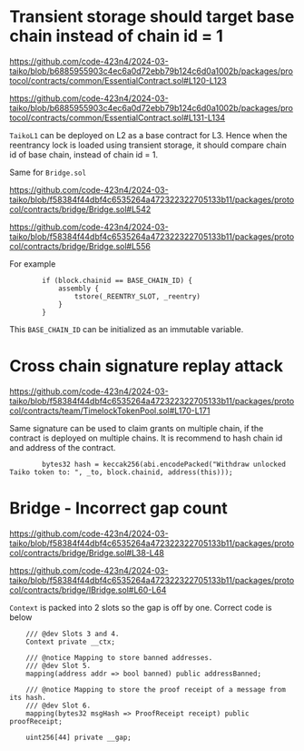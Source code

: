 # Transient storage should target base chain instead of chain id = 1

https://github.com/code-423n4/2024-03-taiko/blob/b6885955903c4ec6a0d72ebb79b124c6d0a1002b/packages/protocol/contracts/common/EssentialContract.sol#L120-L123

https://github.com/code-423n4/2024-03-taiko/blob/b6885955903c4ec6a0d72ebb79b124c6d0a1002b/packages/protocol/contracts/common/EssentialContract.sol#L131-L134

`TaikoL1` can be deployed on L2 as a base contract for L3. Hence when the reentrancy lock is loaded using transient storage, it should compare chain id of base chain, instead of chain id = 1.

Same for `Bridge.sol`

https://github.com/code-423n4/2024-03-taiko/blob/f58384f44dbf4c6535264a472322322705133b11/packages/protocol/contracts/bridge/Bridge.sol#L542

https://github.com/code-423n4/2024-03-taiko/blob/f58384f44dbf4c6535264a472322322705133b11/packages/protocol/contracts/bridge/Bridge.sol#L556

For example
```solidity
        if (block.chainid == BASE_CHAIN_ID) {
            assembly {
                tstore(_REENTRY_SLOT, _reentry)
            }
        }
```

This `BASE_CHAIN_ID` can be initialized as an immutable variable.

# Cross chain signature replay attack
https://github.com/code-423n4/2024-03-taiko/blob/f58384f44dbf4c6535264a472322322705133b11/packages/protocol/contracts/team/TimelockTokenPool.sol#L170-L171

Same signature can be used to claim grants on multiple chain, if the contract is deployed on multiple chains. It is recommend to hash chain id and address of the contract.

```solidity
        bytes32 hash = keccak256(abi.encodePacked("Withdraw unlocked Taiko token to: ", _to, block.chainid, address(this)));

```

# Bridge - Incorrect gap count
https://github.com/code-423n4/2024-03-taiko/blob/f58384f44dbf4c6535264a472322322705133b11/packages/protocol/contracts/bridge/Bridge.sol#L38-L48

https://github.com/code-423n4/2024-03-taiko/blob/f58384f44dbf4c6535264a472322322705133b11/packages/protocol/contracts/bridge/IBridge.sol#L60-L64

`Context` is packed into 2 slots so the gap is off by one. Correct code is below

```solidity
    /// @dev Slots 3 and 4.
    Context private __ctx;

    /// @notice Mapping to store banned addresses.
    /// @dev Slot 5.
    mapping(address addr => bool banned) public addressBanned;

    /// @notice Mapping to store the proof receipt of a message from its hash.
    /// @dev Slot 6.
    mapping(bytes32 msgHash => ProofReceipt receipt) public proofReceipt;

    uint256[44] private __gap;
```